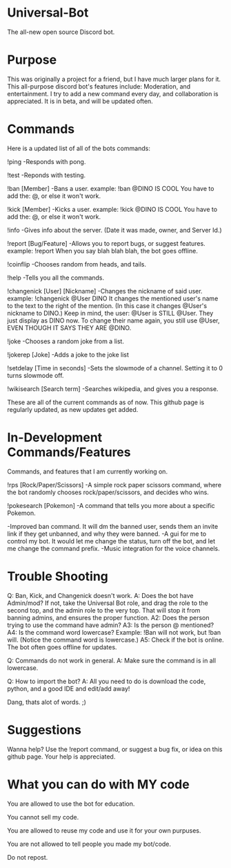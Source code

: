 # Universal-Bot
The all-new open source Discord bot.

# Purpose
This was originally a project for a friend, but I have much larger plans for it. This all-purpose discord bot's features include: Moderation, and entertainment.
I try to add a new command every day, and collaboration is appreciated. It is in beta, and will be updated often.

# Commands
Here is a updated list of all of the bots commands:

!ping -Responds with pong.

!test -Reponds with testing.

!ban [Member] -Bans a user.
example: !ban @DINO IS COOL
You have to add the: @, or else it won't work.

!kick [Member] -Kicks a user.
example: !kick @DINO IS COOL
You have to add the: @, or else it won't work.

!info -Gives info about the server. (Date it was made, owner, and Server Id.)

!report [Bug/Feature] -Allows you to report bugs, or suggest features.
example: !report When you say blah blah blah, the bot goes offline.

!coinflip -Chooses random from heads, and tails.

!help -Tells you all the commands.

!changenick [User] [Nickname] -Changes the nickname of said user.
example: !changenick @User DINO
It changes the mentioned user's name to the text to the right of the mention. (In this case it changes @User's nickname to DINO.)
Keep in mind, the user: @User is STILL @User. They just display as DINO now. To change their name again, you still use @User, EVEN THOUGH IT SAYS THEY ARE @DINO.

!joke -Chooses a random joke from a list.

!jokerep [Joke] -Adds a joke to the joke list

!setdelay [Time in seconds] -Sets the slowmode of a channel. Setting it to 0 turns slowmode off.

!wikisearch [Search term] -Searches wikipedia, and gives you a response.

These are all of the current commands as of now. This github page is regularly updated, as new updates get added.

# In-Development Commands/Features
Commands, and features that I am currently working on.

!rps [Rock/Paper/Scissors] -A simple rock paper scissors command, where the bot randomly chooses rock/paper/scissors, and decides who wins.

!pokesearch [Pokemon] -A command that tells you more about a specific Pokemon.

-Improved ban command. It will dm the banned user, sends them an invite link if they get unbanned, and why they were banned.
-A gui for me to control my bot. It would let me change the status, turn off the bot, and let me change the command prefix.
-Music integration for the voice channels.

# Trouble Shooting

Q: Ban, Kick, and Changenick doesn't work.
A: Does the bot have Admin/mod? If not, take the Universal Bot role, and drag the role to the second top, and the admin role to the very top. That will stop it from banning admins, and ensures the proper function.
A2: Does the person trying to use the command have admin?
A3: Is the person @ mentioned?
A4: Is the command word lowercase? Example: !Ban will not work, but !ban will. (Notice the command word is lowercase.)
A5: Check if the bot is online. The bot often goes offline for updates.

Q: Commands do not work in general.
A: Make sure the command is in all lowercase.

Q: How to import the bot?
A: All you need to do is download the code, python, and a good IDE and edit/add away!

Dang, thats alot of words. ;)

# Suggestions

Wanna help? Use the !report command, or suggest a bug fix, or idea on this github page.
Your help is appreciated.

# What you can do with MY code

You are allowed to use the bot for education.

You cannot sell my code.

You are allowed to reuse my code and use it for your own purpuses.

You are not allowed to tell people you made my bot/code.

Do not repost.
